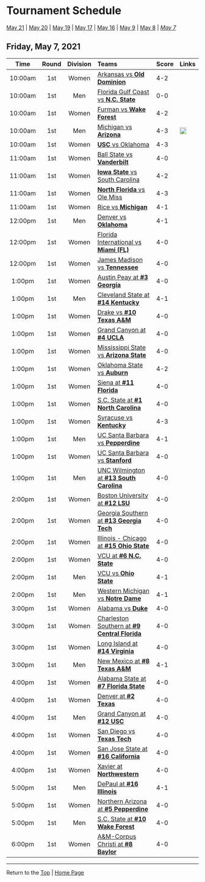 <a name="top"></a>  

# Tournament Schedule  

[May 21](./05-21.md) &#124; [May 20](./05-20.md) &#124; [May 19](./05-19.md) &#124; [May 17](./05-17.md) &#124; [May 16](./05-16.md) &#124; [May 9](./05-09.md) &#124; [May 8](./05-08.md) &#124; *[May 7](./05-07.md)*

<a name="05-07"></a>  
## Friday, May 7, 2021 <a name="05-07"></a>  

| **Time** | **Round** | **Division** | **Teams** | **Score** | **Links** |  
| :------: | :-------: | :----------: | :-------- | :-------- | :-------- |  
| 10:00am  | 1st       | Women        | [Arkansas vs <b>Old Dominion</b>](../ncaaw/matches/R1_3-4_ARK_vs_ODU.md) | 4-2       |           |  
| 10:00am  | 1st       | Men          | [Florida Gulf Coast vs <b>N.C. State</b>](../ncaam/matches/R1_27-28_FGCU_vs_NCST.md) | 0-0       |           |  
| 10:00am  | 1st       | Women        | [Furman vs <b>Wake Forest</b>](../ncaaw/matches/R1_35-36_FUR_vs_WAKE.md) | 4-2       |           |  
| 10:00am  | 1st       | Men          | [Michigan vs <b>Arizona</b>](../ncaam/matches/R1_37-38_MICH_vs_ARIZ.md) | 4-3       | <a href="http://www.sidearmstats.com/ukentucky/tennis/xlive.htm" target="_blank"><img src="https://abs-0.twimg.com/emoji/v2/svg/1f4ca.svg" width="18" height="18" /></a> |  
| 10:00am  | 1st       | Women        | [<b>USC</b> vs Oklahoma](../ncaaw/matches/R1_43-44_USC_vs_OKLA.md) | 4-3       |           |  
| 11:00am  | 1st       | Women        | [Ball State vs <b>Vanderbilt</b>](../ncaaw/matches/R1_59-60_BALL_vs_VANDY.md) | 4-0       |           |  
| 11:00am  | 1st       | Women        | [<b>Iowa State</b> vs South Carolina](../ncaaw/matches/R1_45-46_ISU_vs_SCAR.md) | 4-2       |           |  
| 11:00am  | 1st       | Women        | [<b>North Florida</b> vs Ole Miss](../ncaaw/matches/R1_27-28_UNF_vs_MISS.md) | 4-3       |           |  
| 11:00am  | 1st       | Women        | [Rice vs <b>Michigan</b>](../ncaaw/matches/R1_21-22_RICE_vs_MICH.md) | 4-1       |           |  
| 12:00pm  | 1st       | Men          | [Denver vs <b>Oklahoma</b>](../ncaam/matches/R1_13-14_DEN_vs_OKLA.md) | 4-1       |           |  
| 12:00pm  | 1st       | Women        | [Florida International vs <b>Miami (FL)</b>](../ncaaw/matches/R1_11-12_FIU_vs_MIA.md) | 4-0       |           |  
| 12:00pm  | 1st       | Women        | [James Madison vs <b>Tennessee</b>](../ncaaw/matches/R1_37-38_JMU_vs_TENN.md) | 4-0       |           |  
| 1:00pm   | 1st       | Women        | [Austin Peay at <b>#3 Georgia</b>](../ncaaw/matches/R1_33-34_PEAY_vs_UGA.md) | 4-0       |           |  
| 1:00pm   | 1st       | Men          | [Cleveland State at <b>#14 Kentucky</b>](../ncaam/matches/R1_39-40_CLEV_vs_UK.md) | 4-1       |           |  
| 1:00pm   | 1st       | Women        | [Drake vs <b>#10 Texas A&M</b>](../ncaaw/matches/R1_55-56_DRKE_vs_AM.md) | 4-0       |           |  
| 1:00pm   | 1st       | Women        | [Grand Canyon at <b>#4 UCLA</b>](../ncaaw/matches/R1_31-32_GCU_vs_UCLA.md) | 4-0       |           |  
| 1:00pm   | 1st       | Women        | [Mississippi State vs <b>Arizona State</b>](../ncaaw/matches/R1_61-62_MSST_vs_AZST.md) | 4-0       |           |  
| 1:00pm   | 1st       | Women        | [Oklahoma State vs <b>Auburn</b>](../ncaaw/matches/R1_51-52_OKST_vs_AUB.md) | 4-2       |           |  
| 1:00pm   | 1st       | Women        | [Siena at <b>#11 Florida</b>](../ncaaw/matches/R1_41-42_SIEN_vs_FLA.md) | 4-0       |           |  
| 1:00pm   | 1st       | Women        | [S.C. State at <b>#1 North Carolina</b>](../ncaaw/matches/R1_1-2_SCST_vs_UNC.md) | 4-0       |           |  
| 1:00pm   | 1st       | Women        | [Syracuse vs <b>Kentucky</b>](../ncaaw/matches/R1_5-6_SYR_vs_UK.md) | 4-3       |           |  
| 1:00pm   | 1st       | Men          | [UC Santa Barbara vs <b>Pepperdine</b>](../ncaam/matches/R1_21-22_UCSB_vs_PEPP.md) | 4-1       |           |  
| 1:00pm   | 1st       | Women        | [UC Santa Barbara vs <b>Stanford</b>](../ncaaw/matches/R1_19-20_UCSB_vs_STAN.md) | 4-0       |           |  
| 1:00pm   | 1st       | Men          | [UNC Wilmington at <b>#13 South Carolina</b>](../ncaam/matches/R1_25-26_UNCW_vs_SCAR.md) | 4-0       |           |  
| 2:00pm   | 1st       | Women        | [Boston University at <b>#12 LSU</b>](../ncaaw/matches/R1_23-24_BU_vs_LSU.md) | 4-0       |           |  
| 2:00pm   | 1st       | Women        | [Georgia Southern at <b>#13 Georgia Tech</b>](../ncaaw/matches/R1_25-26_GASO_vs_GT.md) | 4-0       |           |  
| 2:00pm   | 1st       | Women        | [Illinois - Chicago at <b>#15 Ohio State</b>](../ncaaw/matches/R1_57-58_UIC_vs_OSU.md) | 4-0       |           |  
| 2:00pm   | 1st       | Women        | [VCU at <b>#6 N.C. State</b>](../ncaaw/matches/R1_47-48_VCU_vs_NCST.md) | 4-0       |           |  
| 2:00pm   | 1st       | Men          | [VCU vs <b>Ohio State</b>](../ncaam/matches/R1_53-54_VCU_vs_OSU.md) | 4-1       |           |  
| 2:00pm   | 1st       | Men          | [Western Michigan vs <b>Notre Dame</b>](../ncaam/matches/R1_5-6_WMU_vs_ND.md) | 4-1       |           |  
| 3:00pm   | 1st       | Women        | [Alabama vs <b>Duke</b>](../ncaaw/matches/R1_13-14_BAMA_vs_DUKE.md) | 4-0       |           |  
| 3:00pm   | 1st       | Women        | [Charleston Southern at <b>#9 Central Florida</b>](../ncaaw/matches/R1_9-10_CHSO_vs_UCF.md) | 4-0       |           |  
| 3:00pm   | 1st       | Women        | [Long Island at <b>#14 Virginia</b>](../ncaaw/matches/R1_39-40_LIU_vs_UVA.md) | 4-0       |           |  
| 3:00pm   | 1st       | Men          | [New Mexico at <b>#8 Texas A&M</b>](../ncaam/matches/R1_15-16_UNM_vs_AM.md) | 4-1       |           |  
| 4:00pm   | 1st       | Women        | [Alabama State at <b>#7 Florida State</b>](../ncaaw/matches/R1_49-50_ALST_vs_FSU.md) | 4-0       |           |  
| 4:00pm   | 1st       | Women        | [Denver at <b>#2 Texas</b>](../ncaaw/matches/R1_63-64_DEN_vs_TEX.md) | 4-0       |           |  
| 4:00pm   | 1st       | Men          | [Grand Canyon at <b>#12 USC</b>](../ncaam/matches/R1_23-24_GCU_vs_USC.md) | 4-0       |           |  
| 4:00pm   | 1st       | Women        | [San Diego vs <b>Texas Tech</b>](../ncaaw/matches/R1_29-30_USD_vs_TTU.md) | 4-0       |           |  
| 4:00pm   | 1st       | Women        | [San Jose State at <b>#16 California</b>](../ncaaw/matches/R1_7-8_SJSU_vs_CAL.md) | 4-0       |           |  
| 4:00pm   | 1st       | Women        | [Xavier at <b>Northwestern</b>](../ncaaw/matches/R1_53-54_XAV_vs_NW.md) | 4-0       |           |  
| 5:00pm   | 1st       | Men          | [DePaul at <b>#16 Illinois</b>](../ncaam/matches/R1_7-8_DEP_vs_ILL.md) | 4-1       |           |  
| 5:00pm   | 1st       | Women        | [Northern Arizona at <b>#5 Pepperdine</b>](../ncaaw/matches/R1_17-18_NAU_vs_PEPP.md) | 4-0       |           |  
| 5:00pm   | 1st       | Men          | [S.C. State at <b>#10 Wake Forest</b>](../ncaam/matches/R1_55-56_SCST_vs_WAKE.md) | 4-0       |           |  
| 6:00pm   | 1st       | Women        | [A&M-Corpus Christi at <b>#8 Baylor</b>](../ncaaw/matches/R1_15-16_TAMCC_vs_BAY.md) | 4-0       |           |  
  

------

Return to the [Top](#top) &#124; [Home Page](../../index.md)